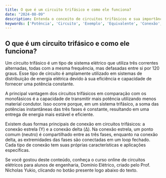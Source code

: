 ```yaml
---
title: O que é um circuito trifásico e como ele funciona?
date: "2024-08-09"
description: Entenda o conceito de circuitos trifásicos e sua importância em sistemas elétricos.
keywords: ['Potência', 'Circuito', 'Exemplo', 'Equivalente', 'Conexão', 'Conceito', 'Exercício']
---
```


## O que é um circuito trifásico e como ele funciona?

Um circuito trifásico é um tipo de sistema elétrico que utiliza três correntes alternadas, todas com a mesma frequência, mas defasadas entre si por 120 graus. Esse tipo de circuito é amplamente utilizado em sistemas de distribuição de energia elétrica devido à sua eficiência e capacidade de fornecer uma potência constante.

A principal vantagem dos circuitos trifásicos em comparação com os monofásicos é a capacidade de transmitir mais potência utilizando menos material condutor. Isso ocorre porque, em um sistema trifásico, a soma das potências instantâneas das três fases é constante, resultando em uma entrega de energia mais estável e eficiente.

Existem duas formas principais de conexão em circuitos trifásicos: a conexão estrela (Y) e a conexão delta (Δ). Na conexão estrela, um ponto comum (neutro) é compartilhado entre as três fases, enquanto na conexão delta, as extremidades das fases são conectadas em um loop fechado. Cada tipo de conexão tem suas próprias características e aplicações específicas.

Se você gostou deste conteúdo, conheça o curso online de circuitos elétricos para alunos de engenharia, Domínio Elétrico, criado pelo Prof. Nicholas Yukio, clicando no botão presente logo abaixo do texto.